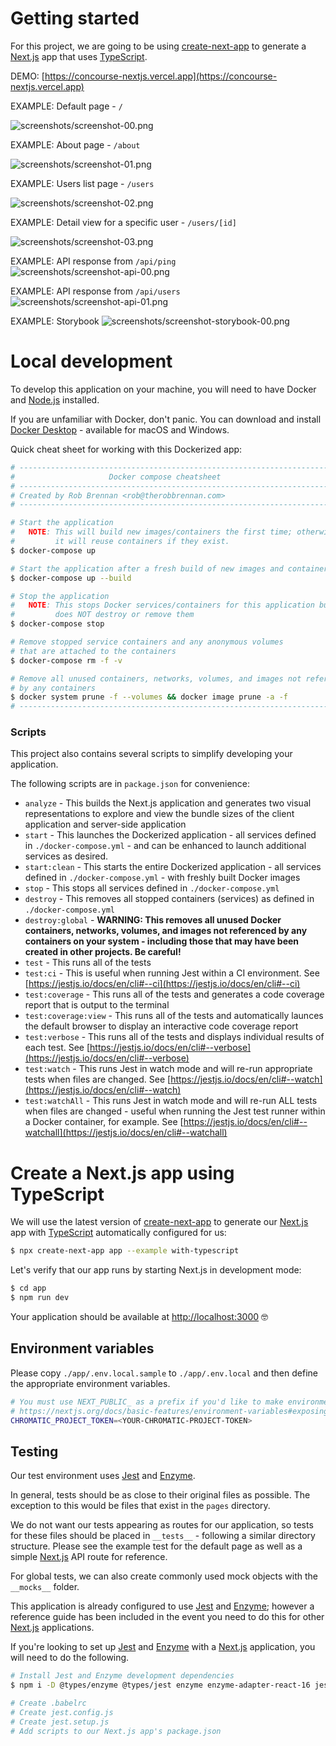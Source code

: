 # Getting started

For this project, we are going to be using [create-next-app](https://nextjs.org/docs/api-reference/create-next-app) to generate a [Next.js](https://nextjs.org) app that uses [TypeScript](https://www.typescriptlang.org).

DEMO: [https://concourse-nextjs.vercel.app](https://concourse-nextjs.vercel.app)

EXAMPLE: Default page - `/`

![__screenshots__/screenshot-00.png](__screenshots__/screenshot-00.png)

EXAMPLE: About page - `/about`

![__screenshots__/screenshot-01.png](__screenshots__/screenshot-01.png)

EXAMPLE: Users list page - `/users`

![__screenshots__/screenshot-02.png](__screenshots__/screenshot-02.png)

EXAMPLE: Detail view for a specific user - `/users/[id]`

![__screenshots__/screenshot-03.png](__screenshots__/screenshot-03.png)

EXAMPLE: API response from `/api/ping`
![__screenshots__/screenshot-api-00.png](__screenshots__/screenshot-api-00.png)

EXAMPLE: API response from `/api/users`
![__screenshots__/screenshot-api-01.png](__screenshots__/screenshot-api-01.png)

EXAMPLE: Storybook
![__screenshots__/screenshot-storybook-00.png](__screenshots__/screenshot-storybook-00.png)

# Local development

To develop this application on your machine, you will need to have Docker and [Node.js](https://nodejs.org/en/) installed.

If you are unfamiliar with Docker, don't panic. You can download and install [Docker Desktop](https://www.docker.com/products/docker-desktop) - available for macOS and Windows.

Quick cheat sheet for working with this Dockerized app:

```sh
# ----------------------------------------------------------------------- #
#                     Docker compose cheatsheet                           #
# ----------------------------------------------------------------------- #
# Created by Rob Brennan <rob@therobbrennan.com>                          #
# ----------------------------------------------------------------------- #

# Start the application
#   NOTE: This will build new images/containers the first time; otherwise,
#         it will reuse containers if they exist.
$ docker-compose up

# Start the application after a fresh build of new images and containers
$ docker-compose up --build

# Stop the application
#   NOTE: This stops Docker services/containers for this application but
#         does NOT destroy or remove them
$ docker-compose stop

# Remove stopped service containers and any anonymous volumes
# that are attached to the containers
$ docker-compose rm -f -v

# Remove all unused containers, networks, volumes, and images not referenced
# by any containers
$ docker system prune -f --volumes && docker image prune -a -f
# ----------------------------------------------------------------------- #
```

### Scripts

This project also contains several scripts to simplify developing your application.

The following scripts are in `package.json` for convenience:

- `analyze` - This builds the Next.js application and generates two visual representations to explore and view the bundle sizes of the client application and server-side application
- `start` - This launches the Dockerized application - all services defined in `./docker-compose.yml` - and can be enhanced to launch additional services as desired.
- `start:clean` - This starts the entire Dockerized application - all services defined in `./docker-compose.yml` - with freshly built Docker images
- `stop` - This stops all services defined in `./docker-compose.yml`
- `destroy` - This removes all stopped containers (services) as defined in `./docker-compose.yml`
- `destroy:global` - **WARNING: This removes all unused Docker containers, networks, volumes, and images not referenced by any containers on your system - including those that may have been created in other projects. Be careful!**
- `test` - This runs all of the tests
- `test:ci` - This is useful when running Jest within a CI environment. See [https://jestjs.io/docs/en/cli#--ci](https://jestjs.io/docs/en/cli#--ci)
- `test:coverage` - This runs all of the tests and generates a code coverage report that is output to the terminal
- `test:coverage:view` - This runs all of the tests and automatically launces the default browser to display an interactive code coverage report
- `test:verbose` - This runs all of the tests and displays individual results of each test. See [https://jestjs.io/docs/en/cli#--verbose](https://jestjs.io/docs/en/cli#--verbose)
- `test:watch` - This runs Jest in watch mode and will re-run appropriate tests when files are changed. See [https://jestjs.io/docs/en/cli#--watch](https://jestjs.io/docs/en/cli#--watch)
- `test:watchAll` - This runs Jest in watch mode and will re-run ALL tests when files are changed - useful when running the Jest test runner within a Docker container, for example. See [https://jestjs.io/docs/en/cli#--watchall](https://jestjs.io/docs/en/cli#--watchall)

# Create a Next.js app using TypeScript

We will use the latest version of [create-next-app](https://nextjs.org/docs/api-reference/create-next-app) to generate our [Next.js](https://nextjs.org) app with [TypeScript](https://www.typescriptlang.org) automatically configured for us:

```sh
$ npx create-next-app app --example with-typescript
```

Let's verify that our app runs by starting Next.js in development mode:

```sh
$ cd app
$ npm run dev
```

Your application should be available at [http://localhost:3000](http://localhost:3000) 🤓

## Environment variables

Please copy `./app/.env.local.sample` to `./app/.env.local` and then define the appropriate environment variables.

```sh
# You must use NEXT_PUBLIC_ as a prefix if you'd like to make environment variables explicitly available to the web browser in a Next.js application
# https://nextjs.org/docs/basic-features/environment-variables#exposing-environment-variables-to-the-browser
CHROMATIC_PROJECT_TOKEN=<YOUR-CHROMATIC-PROJECT-TOKEN>
```

## Testing

Our test environment uses [Jest](https://jestjs.io) and [Enzyme](https://enzymejs.github.io/enzyme/).

In general, tests should be as close to their original files as possible. The exception to this would be files that exist in the `pages` directory.

We do not want our tests appearing as routes for our application, so tests for these files should be placed in `__tests__` - following a similar directory structure. Please see the example test for the default page as well as a simple [Next.js](https://nextjs.org) API route for reference.

For global tests, we can also create commonly used mock objects with the `__mocks__` folder.

This application is already configured to use [Jest](https://jestjs.io) and [Enzyme](https://enzymejs.github.io/enzyme/); however a reference guide has been included in the event you need to do this for other [Next.js](https://nextjs.org) applications.

If you're looking to set up [Jest](https://jestjs.io) and [Enzyme](https://enzymejs.github.io/enzyme/) with a [Next.js](https://nextjs.org) application, you will need to do the following.

```sh
# Install Jest and Enzyme development dependencies
$ npm i -D @types/enzyme @types/jest enzyme enzyme-adapter-react-16 jest dotenv

# Create .babelrc
# Create jest.config.js
# Create jest.setup.js
# Add scripts to our Next.js app's package.json
```
